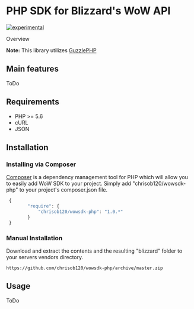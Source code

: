 # PHP SDK for Blizzard's WoW API
[![experimental](http://badges.github.io/stability-badges/dist/experimental.svg)](http://github.com/badges/stability-badges)

Overview

**Note:** This library utilizes [GuzzlePHP](http://guzzle.readthedocs.org/) 

## Main features

ToDo

## Requirements

* PHP >= 5.6
* cURL
* JSON

## Installation

### Installing via Composer

[Composer](http://getcomposer.org) is a dependency management tool for PHP which will allow you to easily add WoW SDK to your project. Simply add "chrisob120/wowsdk-php" to your project's composer.json file.

```javascript
 {
        "require": {
            "chrisob120/wowsdk-php": "1.0.*"
        }
 }
```

### Manual Installation

Download and extract the contents and the resulting "blizzard" folder to your servers vendors directory.

	https://github.com/chrisob120/wowsdk-php/archive/master.zip

## Usage

ToDo
